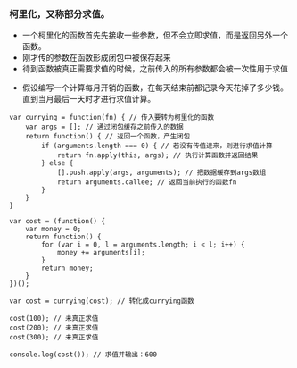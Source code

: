 ### 柯里化，又称部分求值。
- 一个柯里化的函数首先先接收一些参数，但不会立即求值，而是返回另外一个函数。
- 刚才传的参数在函数形成闭包中被保存起来
- 待到函数被真正需要求值的时候，之前传入的所有参数都会被一次性用于求值

* 假设编写一个计算每月开销的函数，在每天结束前都记录今天花掉了多少钱。直到当月最后一天时才进行求值计算。
```
var currying = function(fn) { // 传入要转为柯里化的函数
	var args = []; // 通过闭包缓存之前传入的数据
	return function() { // 返回一个函数，产生闭包
        if (arguments.length === 0) { // 若没有传值进来，则进行求值计算
            return fn.apply(this, args); // 执行计算函数并返回结果
        } else {
            [].push.apply(args, arguments); // 把数据缓存到args数组
            return arguments.callee; // 返回当前执行的函数fn
        }
	}
}

var cost = (function() {
	var money = 0;
	return function() {
		for (var i = 0, l = arguments.length; i < l; i++) {
			money += arguments[i];
		}
		return money;
	}
})();

var cost = currying(cost); // 转化成currying函数

cost(100); // 未真正求值
cost(200); // 未真正求值
cost(300); // 未真正求值

console.log(cost()); // 求值并输出：600
```